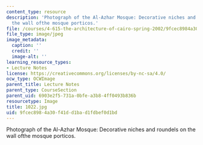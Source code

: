 ```yaml
---
content_type: resource
description: 'Photograph of the Al-Azhar Mosque: Decorative niches and roundels on
  the wall ofthe mosque porticos.'
file: /courses/4-615-the-architecture-of-cairo-spring-2002/9fcec8984a30f41dd1bad1fdbef0d1bd_1022.jpg
file_type: image/jpeg
image_metadata:
  caption: ''
  credit: ''
  image-alt: ''
learning_resource_types:
- Lecture Notes
license: https://creativecommons.org/licenses/by-nc-sa/4.0/
ocw_type: OCWImage
parent_title: Lecture Notes
parent_type: CourseSection
parent_uid: 6903e2f5-731a-0bfe-a3b8-4ff0493b836b
resourcetype: Image
title: 1022.jpg
uid: 9fcec898-4a30-f41d-d1ba-d1fdbef0d1bd
---
```

Photograph of the Al-Azhar Mosque: Decorative niches and roundels on the wall ofthe mosque porticos.